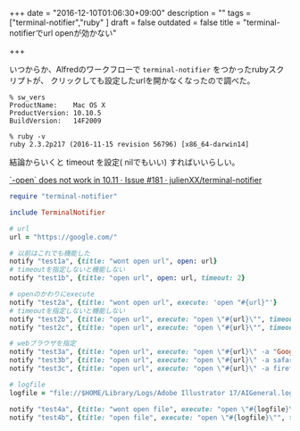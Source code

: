 +++
date = "2016-12-10T01:06:30+09:00"
description = ""
tags = ["terminal-notifier","ruby"
]
draft = false
outdated = false
title = "terminal-notifierでurl openが効かない"

+++

いつからか、Alfredのワークフローで `terminal-notifier` をつかったrubyスクリプトが、
クリックしても設定したurlを開かなくなったので調べた。

```
% sw_vers
ProductName:	Mac OS X
ProductVersion:	10.10.5
BuildVersion:	14F2009

% ruby -v
ruby 2.3.2p217 (2016-11-15 revision 56796) [x86_64-darwin14]
```

結論からいくと timeout を設定( nilでもいい) すればいいらしい。

[\`\-open\` does not work in 10\.11 · Issue \#181 · julienXX/terminal\-notifier](https://github.com/julienXX/terminal-notifier/issues/181)

```rb
require "terminal-notifier"

include TerminalNotifier

# url
url = "https://google.com/"

# 以前はこれでも機能した
notify "test1a", {title: "wont open url", open: url}
# timeoutを指定しないと機能しない
notify "test1b", {title: "open url", open: url, timeout: 2}

# openのかわりにexecute
notify "test2a", {title: "wont open url", execute: 'open "#{url}"'}
# timeoutを指定しないと機能しない
notify "test2b", {title: "open url", execute: "open \"#{url}\"", timeout: 2}
notify "test2c", {title: "open url", execute: "open \"#{url}\"", timeout: nil}

# webブラウザを指定
notify "test3a", {title: "open url", execute: "open \"#{url}\" -a "Google Chrome.app"", timeout:3}
notify "test3b", {title: "open url", execute: "open \"#{url}\" -a safari", timeout:3}
notify "test3c", {title: "open url", execute: "open \"#{url}\" -a firefox", timeout:3}

# logfile
logfile = "file://$HOME/Library/Logs/Adobe Illustrator 17/AIGeneral.log"

notify "test4a", {title: "wont open file", execute: "open \"#{logfile}\""}
notify "test4b", {title: "open file", execute: "open \"#{logfile}\"", timeout: 5}
```